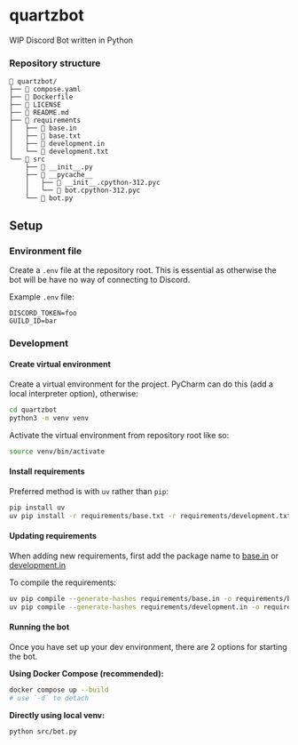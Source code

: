 # quartzbot
WIP Discord Bot written in Python

### Repository structure

```
 quartzbot/
├──  compose.yaml
├──  Dockerfile
├──  LICENSE
├──  README.md
├──  requirements
│   ├──  base.in
│   ├──  base.txt
│   ├──  development.in
│   └──  development.txt
└──  src
    ├──  __init__.py
    ├── 󰌠 __pycache__
    │   ├──  __init__.cpython-312.pyc
    │   └──  bot.cpython-312.pyc
    └──  bot.py

```

## Setup
### Environment file

Create a `.env` file at the repository root. This is essential as otherwise the bot will be have no way of connecting to Discord. 

Example `.env` file:
```
DISCORD_TOKEN=foo
GUILD_ID=bar
```

### Development
#### Create virtual environment

Create a virtual environment for the project. PyCharm can do this (add a local interpreter option), otherwise:
```bash
cd quartzbot
python3 -m venv venv
```

Activate the virtual environment from repository root like so:
```bash
source venv/bin/activate
```

#### Install requirements

Preferred method is with `uv` rather than `pip`:
```bash
pip install uv
uv pip install -r requirements/base.txt -r requirements/development.txt
```

#### Updating requirements

When adding new requirements, first add the package name to [base.in](requirements/base.in) or [development.in](requirements/development.in)

To compile the requirements:
```bash
uv pip compile --generate-hashes requirements/base.in -o requirements/base.txt
uv pip compile --generate-hashes requirements/development.in -o requirements/development.txt
```

#### Running the bot

Once you have set up your dev environment, there are 2 options for starting the bot.

**Using Docker Compose (recommended):**
```bash
docker compose up --build
# use `-d` to detach 
```

**Directly using local venv:**
```bash
python src/bot.py
```

